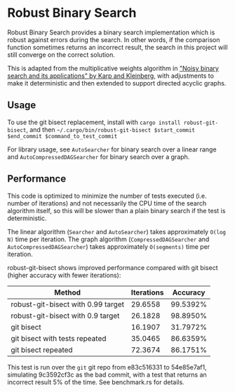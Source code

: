 # Robust Binary Search

Robust Binary Search provides a binary search implementation which is robust against errors during
the search. In other words, if the comparison function sometimes returns an incorrect result, the
search in this project will still converge on the correct solution.

This is adapted from the multiplicative weights algorithm in ["Noisy binary search and its
applications" by Karp and Kleinberg](https://www.cs.cornell.edu/~rdk/papers/karpr2.pdf), with
adjustments to make it deterministic and then extended to support directed acyclic graphs.

## Usage

To use the git bisect replacement, install with `cargo install robust-git-bisect`, and then
`~/.cargo/bin/robust-git-bisect $start_commit $end_commit $command_to_test_commit`

For library usage, see `AutoSearcher` for binary search over a linear range and
`AutoCompressedDAGSearcher` for binary search over a graph.

## Performance

This code is optimized to minimize the number of tests executed (i.e. number of iterations) and not
necessarily the CPU time of the search algorithm itself, so this will be slower than a plain binary
search if the test is deterministic.

The linear algorithm (`Searcher` and `AutoSearcher`) takes approximately `O(log N)` time per
iteration. The graph algorithm (`CompressedDAGSearcher` and `AutoCompressedDAGSearcher`) takes
approximately `O(segments)` time per iteration.

robust-git-bisect shows improved performance compared with git bisect (higher accuracy with fewer
iterations):

Method                             | Iterations | Accuracy
---------------------------------- | ---------- | --------
robust-git-bisect with 0.99 target | 29.6558    | 99.5392%
robust-git-bisect with 0.9 target  | 26.1828    | 98.8950%
git bisect                         | 16.1907    | 31.7972%
git bisect with tests repeated     | 35.0465    | 86.6359%
git bisect repeated                | 72.3674    | 86.1751%

This test is run over the `git` git repo from e83c516331 to 54e85e7af1, simulating 9c3592cf3c as the
bad commit, with a test that returns an incorrect result 5% of the time. See benchmark.rs for
details.
